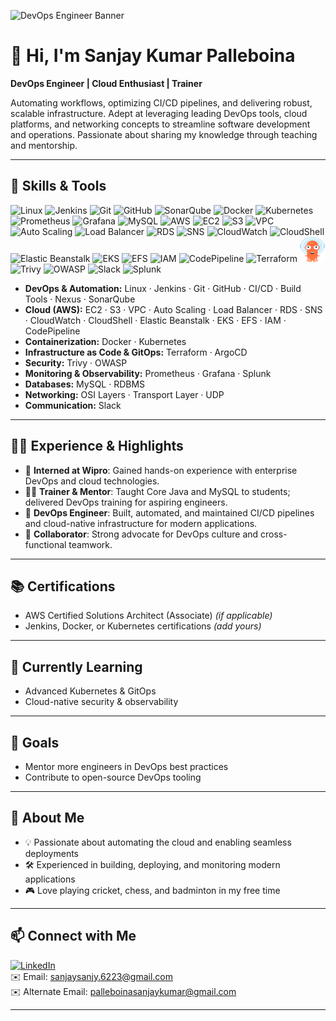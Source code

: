 ![DevOps Engineer Banner](assets/devops-banner.png)

# 👋 Hi, I'm Sanjay Kumar Palleboina

**DevOps Engineer | Cloud Enthusiast | Trainer**

Automating workflows, optimizing CI/CD pipelines, and delivering robust, scalable infrastructure. Adept at leveraging leading DevOps tools, cloud platforms, and networking concepts to streamline software development and operations. Passionate about sharing my knowledge through teaching and mentorship.

---

## 🚀 Skills & Tools

<p align="left">
  <!-- OS & DevOps -->
  <img src="https://cdn.jsdelivr.net/gh/devicons/devicon/icons/linux/linux-original.svg" alt="Linux" width="40" height="40"/>
  <img src="https://cdn.jsdelivr.net/gh/devicons/devicon/icons/jenkins/jenkins-original.svg" alt="Jenkins" width="40" height="40"/>
  <img src="https://cdn.jsdelivr.net/gh/devicons/devicon/icons/git/git-original.svg" alt="Git" width="40" height="40"/>
  <img src="https://cdn.jsdelivr.net/gh/devicons/devicon/icons/github/github-original.svg" alt="GitHub" width="40" height="40"/>
  <img src="https://www.vectorlogo.zone/logos/sonarqube/sonarqube-icon.svg" alt="SonarQube" width="40" height="40"/>
  <img src="https://cdn.jsdelivr.net/gh/devicons/devicon/icons/docker/docker-original.svg" alt="Docker" width="40" height="40"/>
  <img src="https://cdn.jsdelivr.net/gh/devicons/devicon/icons/kubernetes/kubernetes-plain.svg" alt="Kubernetes" width="40" height="40"/>
  <img src="https://cdn.jsdelivr.net/gh/devicons/devicon/icons/prometheus/prometheus-original.svg" alt="Prometheus" width="40" height="40"/>
  <img src="https://cdn.jsdelivr.net/gh/devicons/devicon/icons/grafana/grafana-original.svg" alt="Grafana" width="40" height="40"/>
  <img src="https://cdn.jsdelivr.net/gh/devicons/devicon/icons/mysql/mysql-original.svg" alt="MySQL" width="40" height="40"/>
  <img src="https://cdn.jsdelivr.net/gh/devicons/devicon/icons/amazonwebservices/amazonwebservices-original.svg" alt="AWS" width="40" height="40"/>
  <img src="https://raw.githubusercontent.com/aws-samples/aws-icons-for-plantuml/v14.0/LATEST/AmazonEC2.png" alt="EC2" width="40" height="40"/>
  <img src="https://raw.githubusercontent.com/aws-samples/aws-icons-for-plantuml/v14.0/LATEST/AmazonS3.png" alt="S3" width="40" height="40"/>
  <img src="https://raw.githubusercontent.com/aws-samples/aws-icons-for-plantuml/v14.0/LATEST/AmazonVPC.png" alt="VPC" width="40" height="40"/>
  <img src="https://raw.githubusercontent.com/aws-samples/aws-icons-for-plantuml/v14.0/LATEST/AWSAutoScaling.png" alt="Auto Scaling" width="40" height="40"/>
  <img src="https://raw.githubusercontent.com/aws-samples/aws-icons-for-plantuml/v14.0/LATEST/ElasticLoadBalancing.png" alt="Load Balancer" width="40" height="40"/>
  <img src="https://raw.githubusercontent.com/aws-samples/aws-icons-for-plantuml/v14.0/LATEST/AmazonRDS.png" alt="RDS" width="40" height="40"/>
  <img src="https://raw.githubusercontent.com/aws-samples/aws-icons-for-plantuml/v14.0/LATEST/AmazonSNS.png" alt="SNS" width="40" height="40"/>
  <img src="https://raw.githubusercontent.com/aws-samples/aws-icons-for-plantuml/v14.0/LATEST/AmazonCloudWatch.png" alt="CloudWatch" width="40" height="40"/>
  <img src="https://raw.githubusercontent.com/aws-samples/aws-icons-for-plantuml/v14.0/LATEST/AWSCloudShell.png" alt="CloudShell" width="40" height="40"/>
  <img src="https://raw.githubusercontent.com/aws-samples/aws-icons-for-plantuml/v14.0/LATEST/AWSBeanstalk.png" alt="Elastic Beanstalk" width="40" height="40"/>
  <img src="https://raw.githubusercontent.com/aws-samples/aws-icons-for-plantuml/v14.0/LATEST/AmazonEKS.png" alt="EKS" width="40" height="40"/>
  <img src="https://raw.githubusercontent.com/aws-samples/aws-icons-for-plantuml/v14.0/LATEST/AmazonEFS.png" alt="EFS" width="40" height="40"/>
  <img src="https://raw.githubusercontent.com/aws-samples/aws-icons-for-plantuml/v14.0/LATEST/AWSIAM.png" alt="IAM" width="40" height="40"/>
  <img src="https://raw.githubusercontent.com/aws-samples/aws-icons-for-plantuml/v14.0/LATEST/AWSCodePipeline.png" alt="CodePipeline" width="40" height="40"/>
  <img src="https://cdn.jsdelivr.net/gh/devicons/devicon/icons/terraform/terraform-original.svg" alt="Terraform" width="40" height="40"/>
  <img src="https://raw.githubusercontent.com/cncf/artwork/main/projects/argo/icon/color/argo-icon-color.png" alt="ArgoCD" width="40" height="40"/>
  <img src="https://raw.githubusercontent.com/aquasecurity/trivy/main/docs/images/logo.png" alt="Trivy" width="40" height="40"/>
  <img src="https://raw.githubusercontent.com/OWASP/owasp-swag/master/assets/logos/owasp-logo.png" alt="OWASP" width="40" height="40"/>
  <img src="https://cdn.jsdelivr.net/gh/devicons/devicon/icons/slack/slack-original.svg" alt="Slack" width="40" height="40"/>
  <img src="https://upload.wikimedia.org/wikipedia/commons/8/8a/Splunk_logo.svg" alt="Splunk" width="40" height="40"/>
</p>

- **DevOps & Automation:** Linux · Jenkins · Git · GitHub · CI/CD · Build Tools · Nexus · SonarQube  
- **Cloud (AWS):** EC2 · S3 · VPC · Auto Scaling · Load Balancer · RDS · SNS · CloudWatch · CloudShell · Elastic Beanstalk · EKS · EFS · IAM · CodePipeline  
- **Containerization:** Docker · Kubernetes  
- **Infrastructure as Code & GitOps:** Terraform · ArgoCD  
- **Security:** Trivy · OWASP  
- **Monitoring & Observability:** Prometheus · Grafana · Splunk  
- **Databases:** MySQL · RDBMS  
- **Networking:** OSI Layers · Transport Layer · UDP  
- **Communication:** Slack

---

## 👨‍💻 Experience & Highlights

- 🏢 **Interned at Wipro**: Gained hands-on experience with enterprise DevOps and cloud technologies.
- 👨‍🏫 **Trainer & Mentor**: Taught Core Java and MySQL to students; delivered DevOps training for aspiring engineers.
- 🚀 **DevOps Engineer**: Built, automated, and maintained CI/CD pipelines and cloud-native infrastructure for modern applications.
- 🤝 **Collaborator**: Strong advocate for DevOps culture and cross-functional teamwork.

---

## 📚 Certifications

- AWS Certified Solutions Architect (Associate) *(if applicable)*
- Jenkins, Docker, or Kubernetes certifications *(add yours)*

---

## 🌱 Currently Learning

- Advanced Kubernetes & GitOps
- Cloud-native security & observability

---

## 🎯 Goals

- Mentor more engineers in DevOps best practices
- Contribute to open-source DevOps tooling

---

## 🌟 About Me

- 💡 Passionate about automating the cloud and enabling seamless deployments
- 🛠 Experienced in building, deploying, and monitoring modern applications
- 🎮 Love playing cricket, chess, and badminton in my free time

---

## 📫 Connect with Me

[![LinkedIn](https://img.shields.io/badge/LinkedIn-blue?logo=linkedin)](https://www.linkedin.com/in/sanjaykumar-palleboina)  
✉️ Email: sanjaysanjy.6223@gmail.com  
✉️ Alternate Email: palleboinasanjaykumar@gmail.com

---

<!--
**sanjaypkumar/sanjaypkumar** is a ✨ special ✨ repository because its README.md (this file) appears on your GitHub profile.
-->
